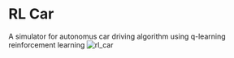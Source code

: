 # RL Car
A simulator for autonomus car driving algorithm using q-learning reinforcement learning 
![rl_car](https://github.com/user-attachments/assets/3d5aea36-8664-4995-a394-22a3f71377f8)
